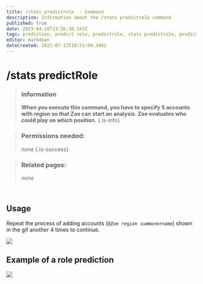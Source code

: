 ```yaml
---
title: /stats predictrole  - Command
description: Information about the /stats predictrole command
published: true
date: 2023-04-18T13:26:10.547Z
tags: prediction, predict role, predictrole, stats predictrole, predict, role
editor: markdown
dateCreated: 2021-07-13T10:51:09.340Z
---
```


# /stats predictRole

>### Information
>**When you execute this command, you have to specify 5 accounts with region so that Zoe can start an analysis. Zoe evaluates who could play on which position.**
>{.is-info}

>### Permissions needed:
> *none*
>{.is-success}

>### Related pages:
>*none*

<br>

## Usage

Repeat the process of adding accounts (`@Zoe region summonername`) shown in the gif another 4 times to continue.

![](/new_stats_predictrole.gif)
<br>
## Example of a role prediction

![](/new_stats_predictrole.png)